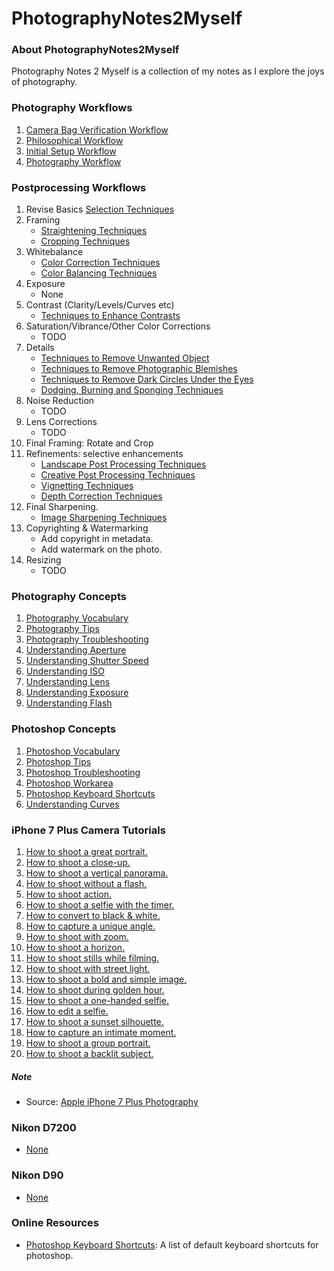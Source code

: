 # PhotographyNotes2Myself

### About PhotographyNotes2Myself
Photography Notes 2 Myself is a collection of my notes as I explore the joys of photography.

### Photography Workflows
1. [Camera Bag Verification Workflow](photography/photography_workflows/001-CameraBagVerificationWorkflow.md)
1. [Philosophical Workflow](photography/photography_workflows/001-PhilosophicalWorkflow.md)
1. [Initial Setup Workflow](photography/photography_workflows/002-InitialSetupWorkflow.md)
1. [Photography Workflow](photography/photography_workflows/003-PhotographyWorkflow.md)

### Postprocessing Workflows
1. Revise Basics [Selection Techniques](photography/postprocessing_workflows/P001-SelectionTechniques.md)
1. Framing
    - [Straightening Techniques](photography/postprocessing_workflows/P003-StraighteningTechniques.md)
    - [Cropping Techniques](photography/postprocessing_workflows/P002-CroppingTechniques.md)
1. Whitebalance
    - [Color Correction Techniques](photography/postprocessing_workflows/P004-ColourCorrectionTechniques.md)
    - [Color Balancing Techniques](photography/postprocessing_workflows/P005-ColorBalancingTechniques.md)
1. Exposure
    - None
1. Contrast (Clarity/Levels/Curves etc)
    - [Techniques to Enhance Contrasts](photography/postprocessing_workflows/P010-ContrastEnhancementTechniques.md)
1.  Saturation/Vibrance/Other Color Corrections
    - TODO
1. Details
    - [Techniques to Remove Unwanted Object](photography/postprocessing_workflows/P007-UnwantedObjectsRemovalTechniques.md)
    - [Techniques to Remove Photographic Blemishes](photography/postprocessing_workflows/P008-PhotographicBlemishesRemovalTechniques.md)
    - [Techniques to Remove Dark Circles Under the Eyes](photography/postprocessing_workflows/P009-DarkCirlesUnderEyesRemovalTechniques.md)
    - [Dodging, Burning and Sponging Techniques](photography/postprocessing_workflows/P011-DodgingBurningAndSpongingTechniques.md)
1. Noise Reduction
    - TODO
1. Lens Corrections
    - TODO
1. Final Framing: Rotate and Crop
1. Refinements: selective enhancements
    - [Landscape Post Processing Techniques](photography/postprocessing_workflows/P021-LandscapePostprocessingTechniques.md)
    - [Creative Post Processing Techniques](photography/postprocessing_workflows/P023-CreativePostProcessingTechniques.md)
    - [Vignetting Techniques](photography/postprocessing_workflows/P012-VignettingTechniques.md)
    - [Depth Correction Techniques](photography/postprocessing_workflows/P013-DepthCorrectionTechniques.md)
1. Final Sharpening.
    - [Image Sharpening Techniques](photography/postprocessing_workflows/P006-SharpeningTechniques.md)
1. Copyrighting & Watermarking
    - Add copyright in metadata.
    - Add watermark on the photo.    
1. Resizing
    - TODO

### Photography Concepts
1. [Photography Vocabulary](photography/photography_concepts/001-PhotographyVocabulary.md)
1. [Photography Tips](photography/photography_concepts/002-PhotographyTips.md)
1. [Photography Troubleshooting](photography/photography_concepts/002-PhotographyTroubleshooting.md)
1. [Understanding Aperture](photography/photography_concepts/002-UnderstandingAperture.md)
1. [Understanding Shutter Speed](photography/photography_concepts/003-UnderstandingShutterSpeed.md)
1. [Understanding ISO](photography/photography_concepts/004-UnderstandingISO.md)
1. [Understanding Lens](photography/photography_concepts/005-UnderstandingLens.md)
1. [Understanding Exposure](photography/photography_concepts/006-UnderstandingExposure.md)
1. [Understanding Flash](photography/photography_concepts/007-UnderstandingFlash.md)

### Photoshop Concepts
1. [Photoshop Vocabulary](photography/photoshop_concepts/P001-PhotoshopVocabulary.md)
1. [Photoshop Tips](photography/photoshop_concepts/P002-PhotoshopTips.md)
1. [Photoshop Troubleshooting](photography/photoshop_concepts/P002-PhotoshopTroubleshooting.md)
1. [Photoshop Workarea](photography/photoshop_concepts/images/cs6-01-workarea.png)
1. [Photoshop Keyboard Shortcuts](photography/photoshop_concepts/images/cs6-02-keyboard-shortcuts.jpg)
1. [Understanding Curves](photography/photoshop_concepts/P003-UnderstandingCurves.md)

### iPhone 7 Plus Camera Tutorials
1. [How to shoot a great portrait.](photography/cameras/iphone_7plus/tutorials/iphone7-01-shoot-great-portrait.mp4?raw=true)
1. [How to shoot a close-up.](photography/cameras/iphone_7plus/tutorials/iphone7-02-shoot-close-up.mp4?raw=true)
1. [How to shoot a vertical panorama.](photography/cameras/iphone_7plus/tutorials/iphone7-03-shoot-vertical-pano.mp4?raw=true)
1. [How to shoot without a flash.](photography/cameras/iphone_7plus/tutorials/iphone7-04-shoot-without-flash.mp4?raw=true)
1. [How to shoot action.](photography/cameras/iphone_7plus/tutorials/iphone7-05-shoot-action.mp4?raw=true)
1. [How to shoot a selfie with the timer.](photography/cameras/iphone_7plus/tutorials/iphone7-06-shoot-selfie-with-the-timer.mp4?raw=true)
1. [How to convert to black & white.](photography/cameras/iphone_7plus/tutorials/iphone7-07-shoot-black-and-white.mp4?raw=true)
1. [How to capture a unique angle.](photography/cameras/iphone_7plus/tutorials/iphone7-08-shoot-unique-angle.mp4?raw=true)
1. [How to shoot with zoom.](photography/cameras/iphone_7plus/tutorials/iphone7-09-shoot-with-zoom.mp4?raw=true)
1. [How to shoot a horizon.](photography/cameras/iphone_7plus/tutorials/iphone7-10-shoot-horizon.mp4?raw=true)
1. [How to shoot stills while filming.](photography/cameras/iphone_7plus/tutorials/iphone7-11-shoot-stills-while-filming.mp4?raw=true)
1. [How to shoot with street light.](photography/cameras/iphone_7plus/tutorials/iphone7-12-shoot-with-street-lights.mp4?raw=true)
1. [How to shoot a bold and simple image.](photography/cameras/iphone_7plus/tutorials/iphone7-13-shoot-bold-and-simple.mp4?raw=true)
1. [How to shoot during golden hour.](photography/cameras/iphone_7plus/tutorials/iphone7-14-shoot-during-golden-hour.mp4?raw=true)
1. [How to shoot a one-handed selfie.](photography/cameras/iphone_7plus/tutorials/iphone7-15-shoot-one-handed-selfie.mp4?raw=true)
1. [How to edit a selfie.](photography/cameras/iphone_7plus/tutorials/iphone7-16-edit-a-selfie.mp4?raw=true)
1. [How to shoot a sunset silhouette.](photography/cameras/iphone_7plus/tutorials/iphone7-17-shoot-a-sunset-silhouette.mp4?raw=true)
1. [How to capture an intimate moment.](photography/cameras/iphone_7plus/tutorials/iphone7-18-shoot-an-intimate-moment.mp4?raw=true)
1. [How to shoot a group portrait.](photography/cameras/iphone_7plus/tutorials/iphone7-19-shoot-a-group-portrait.mp4?raw=true)
1. [How to shoot a backlit subject.](photography/cameras/iphone_7plus/tutorials/iphone7-20-shoot-a-backlit-subject.mp4?raw=true)

##### Note
* Source: [Apple iPhone 7 Plus Photography](https://www.apple.com/in/iphone/photography-how-to/)

### Nikon D7200
* [None](#)

### Nikon D90
* [None](#)

### Online Resources
* [Photoshop Keyboard Shortcuts](https://helpx.adobe.com/photoshop/using/default-keyboard-shortcuts.html): A list of 
  default keyboard shortcuts for photoshop.
